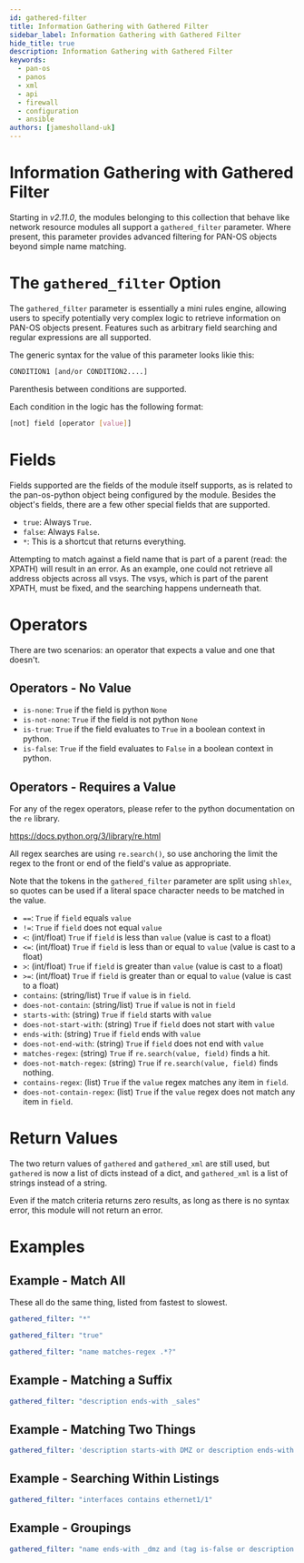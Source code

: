 ```yaml
---
id: gathered-filter
title: Information Gathering with Gathered Filter
sidebar_label: Information Gathering with Gathered Filter
hide_title: true
description: Information Gathering with Gathered Filter
keywords:
  - pan-os
  - panos
  - xml
  - api
  - firewall
  - configuration
  - ansible
authors: [jamesholland-uk]
---
```


# Information Gathering with Gathered Filter

Starting in _v2.11.0_, the modules belonging to this collection that behave like
network resource modules all support a `gathered_filter` parameter. Where present,
this parameter provides advanced filtering for PAN-OS objects beyond simple name
matching.

# The `gathered_filter` Option

The `gathered_filter` parameter is essentially a mini rules engine, allowing users to
specify potentially very complex logic to retrieve information on PAN-OS objects
present. Features such as arbitrary field searching and regular expressions are all
supported.

The generic syntax for the value of this parameter looks likie this:

```bash
CONDITION1 [and/or CONDITION2....]
```

Parenthesis between conditions are supported.

Each condition in the logic has the following format:

```bash
[not] field [operator [value]]
```

# Fields

Fields supported are the fields of the module itself supports, as is related to the
pan-os-python object being configured by the module. Besides the object's fields, there
are a few other special fields that are supported.

- `true`: Always `True`.
- `false`: Always `False`.
- `*`: This is a shortcut that returns everything.

Attempting to match against a field name that is part of a parent (read: the XPATH)
will result in an error. As an example, one could not retrieve all address objects
across all vsys. The vsys, which is part of the parent XPATH, must be fixed, and the
searching happens underneath that.

# Operators

There are two scenarios: an operator that expects a value and one that doesn't.

## Operators - No Value

- `is-none`: `True` if the field is python `None`
- `is-not-none`: `True` if the field is not python `None`
- `is-true`: `True` if the field evaluates to `True` in a boolean context in python.
- `is-false`: `True` if the field evaluates to `False` in a boolean context in python.

## Operators - Requires a Value

For any of the regex operators, please refer to the python documentation on the `re` library.

https://docs.python.org/3/library/re.html

All regex searches are using `re.search()`, so use anchoring the limit the regex to the
front or end of the field's value as appropriate.

Note that the tokens in the `gathered_filter` parameter are split using `shlex`, so quotes
can be used if a literal space character needs to be matched in the value.

- `==`: `True` if `field` equals `value`
- `!=`: `True` if `field` does not equal `value`
- `<`: (int/float) `True` if `field` is less than `value` (value is cast to a float)
- `<=`: (int/float) `True` if `field` is less than or equal to `value` (value is cast to a float)
- `>`: (int/float) `True` if `field` is greater than `value` (value is cast to a float)
- `>=`: (int/float) `True` if `field` is greater than or equal to `value` (value is cast to a float)
- `contains`: (string/list) `True` if `value` is in `field`.
- `does-not-contain`: (string/list) `True` if `value` is not in `field`
- `starts-with`: (string) `True` if `field` starts with `value`
- `does-not-start-with`: (string) `True` if `field` does not start with `value`
- `ends-with`: (string) `True` if `field` ends with `value`
- `does-not-end-with`: (string) `True` if `field` does not end with `value`
- `matches-regex`: (string) `True` if `re.search(value, field)` finds a hit.
- `does-not-match-regex`: (string) `True` if `re.search(value, field)` finds nothing.
- `contains-regex`: (list) `True` if the `value` regex matches any item in `field`.
- `does-not-contain-regex`: (list) `True` if the `value` regex does not match any item in `field`.

# Return Values

The two return values of `gathered` and `gathered_xml` are still used, but `gathered` is now
a list of dicts instead of a dict, and `gathered_xml` is a list of strings instead of a string.

Even if the match criteria returns zero results, as long as there is no syntax error, this
module will not return an error.

# Examples

## Example - Match All

These all do the same thing, listed from fastest to slowest.

```yaml
gathered_filter: "*"
```

```yaml
gathered_filter: "true"
```

```yaml
gathered_filter: "name matches-regex .*?"
```

## Example - Matching a Suffix

```yaml
gathered_filter: "description ends-with _sales"
```

## Example - Matching Two Things

```yaml
gathered_filter: 'description starts-with DMZ or description ends-with " New Zealand"'
```

## Example - Searching Within Listings

```yaml
gathered_filter: "interfaces contains ethernet1/1"
```

## Example - Groupings

```yaml
gathered_filter: "name ends-with _dmz and (tag is-false or description is-false)"
```
